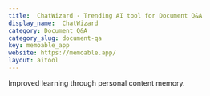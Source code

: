 ```yaml
---
title:  ChatWizard - Trending AI tool for Document Q&A
display_name:  ChatWizard
category: Document Q&A
category_slug: document-qa
key: memoable_app
website: https://memoable.app/
layout: aitool
---
```


Improved learning through personal content memory.
